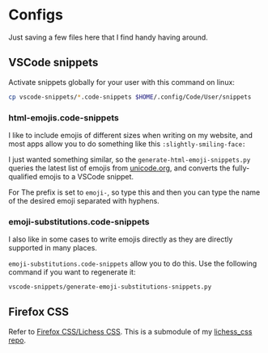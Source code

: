 # Configs

Just saving a few files here that I find handy having around.

## VSCode snippets

Activate snippets globally for your user with this command on linux:

```bash
cp vscode-snippets/*.code-snippets $HOME/.config/Code/User/snippets
```

### html-emojis.code-snippets

I like to include emojis of different sizes when writing on my website,
and most apps allow you to do something like this `:slightly-smiling-face:`

I just wanted something similar, so the `generate-html-emoji-snippets.py` 
queries the latest list of emojis from [unicode.org](unicode.org), and converts the fully-qualified emojis to a VSCode snippet.

For The prefix is set to `emoji-`, so type this and then you can type the name
of the desired emoji separated with hyphens.

### emoji-substitutions.code-snippets

I also like in some cases to write emojis directly as they are directly
supported in many places.

`emoji-substitutions.code-snippets` allow you to do this. Use the following
command if you want to regenerate it:

```bash
vscode-snippets/generate-emoji-substitutions-snippets.py
```

## Firefox CSS

Refer to [Firefox CSS/Lichess CSS](./firefox-css/lichess-css/readme.md). This 
is a submodule of my [lichess_css repo](https://github.com/nobriot/lichess_css).